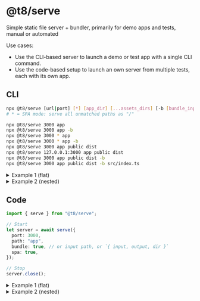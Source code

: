 # @t8/serve

Simple static file server + bundler, primarily for demo apps and tests, manual or automated

Use cases:
- Use the CLI-based server to launch a demo or test app with a single CLI command.
- Use the code-based setup to launch an own server from multiple tests, each with its own app.

## CLI

```sh
npx @t8/serve [url|port] [*] [app_dir] [...assets_dirs] [-b [bundle_input_path] [bundle_output_path] [bundle_output_dir]]
# * = SPA mode: serve all unmatched paths as "/"

npx @t8/serve 3000 app
npx @t8/serve 3000 app -b
npx @t8/serve 3000 * app
npx @t8/serve 3000 * app -b
npx @t8/serve 3000 app public dist
npx @t8/serve 127.0.0.1:3000 app public dist
npx @t8/serve 3000 app public dist -b
npx @t8/serve 3000 app public dist -b src/index.ts
```

<details>
<summary>Example 1 (flat)</summary>

```
// package.json
"scripts": {
  "play": "npx @t8/serve 3000 * playground -b"
}
```

```
/playground
  - index.css
  - index.html
      contains <script src="/dist/index.js"></script>
      contains <link rel="stylesheet" href="/index.css">
  - index.ts
```

```sh
npm run play
```

```
// With Playwright:
// playwright.config.ts
...
use: {
  baseURL: "http://localhost:3000",
},
webServer: {
  command: "npm run play",
  url: "http://localhost:3000",
},
```

</details>

<details>
<summary>Example 2 (nested)</summary>

```
// package.json
"scripts": {
  "play": "npx @t8/serve 3000 * playground -b src/index.tsx"
}
```

```
/playground
  - src
    - App.tsx
    - index.css
    - index.tsx // imports "./App.tsx", "./index.css"
  - index.html
      contains <script src="/dist/index.js"></script>
      contains <link rel="stylesheet" href="/dist/index.css">
```

```sh
npm run play
```

```
// With Playwright:
// playwright.config.ts
...
use: {
  baseURL: "http://localhost:3000",
},
webServer: {
  command: "npm run play",
  url: "http://localhost:3000",
},
```

</details>

## Code

```ts
import { serve } from "@t8/serve";

// Start
let server = await serve({
  port: 3000,
  path: "app",
  bundle: true, // or input path, or `{ input, output, dir }`
  spa: true,
});

// Stop
server.close();
```

<details>
<summary>Example 1 (flat)</summary>

```
/playground
  - index.css
  - index.html
      contains <script src="/dist/index.js"></script>
      contains <link rel="stylesheet" href="/index.css">
  - index.ts
```

```ts
// x.test.ts
import { test } from "@playwright/test";
import { type Server, serve } from "@t8/serve";

let server: Server;

test.beforeAll(async () => {
  server = await serve({
    path: "playground",
    bundle: true,
    spa: true,
  });
});

test.afterAll(() => {
  server.close();
});
```

</details>

<details>
<summary>Example 2 (nested)</summary>

```
/tests/x
  - src
    - App.tsx
    - index.css
    - index.tsx // imports "./App.tsx", "./index.css"
  - index.html
      contains <script src="/dist/index.js"></script>
      contains <link rel="stylesheet" href="/dist/index.css">
  - index.ts
  - index.test.ts
```

```ts
// tests/x/index.test.ts
import { test } from "@playwright/test";
import { type Server, serve } from "@t8/serve";

let server: Server;

test.beforeAll(async () => {
  server = await serve({
    path: "tests/x",
    bundle: "src/index.tsx",
    spa: true,
  });
});

test.afterAll(() => {
  server.close();
});
```

</details>
